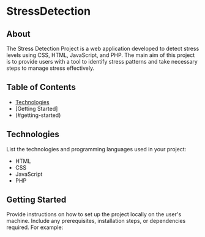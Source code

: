 # StressDetection
## About
The Stress Detection Project is a web application developed to detect stress levels using CSS, HTML, JavaScript, and PHP. The main aim of this project is to provide users with a tool to identify stress patterns and take necessary steps to manage stress effectively.

## Table of Contents
- [Technologies](#technologies)
- [Getting Started]
- (#getting-started)

## Technologies
List the technologies and programming languages used in your project:

- HTML
- CSS
- JavaScript
- PHP

## Getting Started
Provide instructions on how to set up the project locally on the user's machine. Include any prerequisites, installation steps, or dependencies required. For example:

